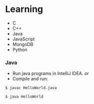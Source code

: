 # Learning

* C
* C++
* Java
* JavaScript
* MongoDB
* Python

### Java

* Run java programs in IntelliJ IDEA.
  or
* Compile and run:
```
$ javac HelloWorld.java
```
```
$ java HelloWorld
```


